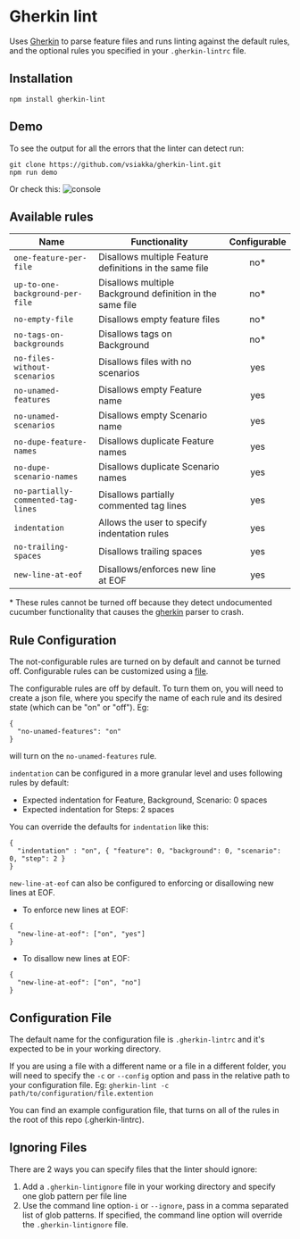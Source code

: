 # Gherkin lint

Uses [Gherkin](https://github.com/cucumber/gherkin-javascript) to parse feature files and runs linting against the default rules, and the optional rules you specified in your `.gherkin-lintrc` file.

## Installation
```
npm install gherkin-lint

```

## Demo
To see the output for all the errors that the linter can detect run:
```
git clone https://github.com/vsiakka/gherkin-lint.git
npm run demo
```
Or check this:
![console](http://i.imgur.com/YaH4Anu.png)


## Available rules

| Name                           | Functionality                                             | Configurable |
|------------------------------------|-----------------------------------------------------------|:------------:|
| `one-feature-per-file`             | Disallows multiple Feature definitions in the same file   | no*          |
| `up-to-one-background-per-file`    | Disallows multiple Background definition in the same file | no*          |
| `no-empty-file`                    | Disallows empty feature files                             | no*          |
| `no-tags-on-backgrounds`           | Disallows tags on Background                              | no*          |
| `no-files-without-scenarios`       | Disallows files with no scenarios                         | yes          |
| `no-unamed-features`               | Disallows empty Feature name                              | yes          |
| `no-unamed-scenarios`              | Disallows empty Scenario name                             | yes          |
| `no-dupe-feature-names`            | Disallows duplicate Feature names                         | yes          |
| `no-dupe-scenario-names`           | Disallows duplicate Scenario names                        | yes          |
| `no-partially-commented-tag-lines` | Disallows partially commented tag lines                   | yes          |
| `indentation`                      | Allows the user to specify indentation rules              | yes          |
| `no-trailing-spaces`               | Disallows trailing spaces                                 | yes          |
| `new-line-at-eof`                  | Disallows/enforces new line at EOF                        | yes          |

\* These rules cannot be turned off because they detect undocumented cucumber functionality that causes the [gherkin](https://github.com/cucumber/gherkin-javascript) parser to crash.

## Rule Configuration
The not-configurable rules are turned on by default and cannot be turned off. Configurable rules can be customized using a [file](#configuration-file).

The configurable rules are off by default. To turn them on, you will need to create a json file, where you specify the name of each rule and its desired state (which can be "on" or "off"). Eg:
```
{
  "no-unamed-features": "on"
}
```
will turn on the `no-unamed-features` rule.

`indentation` can be configured in a more granular level and uses following rules by default:
- Expected indentation for Feature, Background, Scenario: 0 spaces
- Expected indentation for Steps: 2 spaces

You can override the defaults for `indentation` like this:
```
{
  "indentation" : "on", { "feature": 0, "background": 0, "scenario": 0, "step": 2 }
}
```

`new-line-at-eof` can also be configured to enforcing or disallowing new lines at EOF.
- To enforce new lines at EOF:
```
{
  "new-line-at-eof": ["on", "yes"]
}
```
- To disallow new lines at EOF:
```
{
  "new-line-at-eof": ["on", "no"]
}
```

## Configuration File
The default name for the configuration file is `.gherkin-lintrc` and it's expected to be in your working directory.     

If you are using a file with a different name or a file in a different folder, you will need to specify the `-c` or `--config` option and pass in the relative path to your configuration file. Eg: `gherkin-lint -c path/to/configuration/file.extention`

You can find an example configuration file, that turns on all of the rules in the root of this repo (.gherkin-lintrc).

## Ignoring Files
There are 2 ways you can specify files that the linter should ignore:
1. Add a `.gherkin-lintignore` file in your working directory and specify one glob pattern per file line
1. Use the command line option`-i` or `--ignore`,  pass in a comma separated list of glob patterns. If specified, the command line option will override the `.gherkin-lintignore` file.
